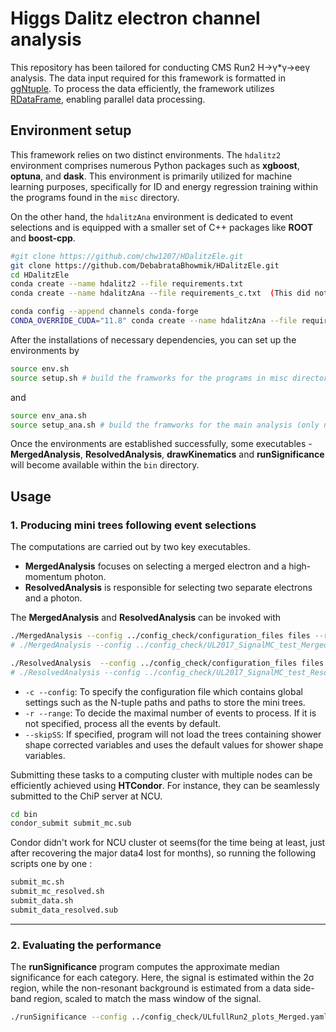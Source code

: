 # Higgs Dalitz electron channel analysis

This repository has been tailored for conducting CMS Run2 H→γ*γ→eeγ analysis. The data input required for this framework is formatted in [ggNtuple](https://github.com/cmkuo/ggAnalysis/tree/106X). To process the data efficiently, the framework utilizes [RDataFrame](https://root.cern/doc/master/classROOT_1_1RDataFrame.html), enabling parallel data processing.

## Environment setup
This framework relies on two distinct environments. The `hdalitz2` environment comprises numerous Python packages such as **xgboost**, **optuna**, and **dask**. This environment is primarily utilized for machine learning purposes, specifically for ID and energy regression training within the programs found in the `misc` directory. 

On the other hand, the `hdalitzAna` environment is dedicated to event selections and is equipped with a smaller set of C++ packages like **ROOT** and **boost-cpp**.

```bash
#git clone https://github.com/chw1207/HDalitzEle.git
git clone https://github.com/DebabrataBhowmik/HDalitzEle.git
cd HDalitzEle
conda create --name hdalitz2 --file requirements.txt
conda create --name hdalitzAna --file requirements_c.txt  (This did not work, instead following two lines were needed)

conda config --append channels conda-forge
CONDA_OVERRIDE_CUDA="11.8" conda create --name hdalitzAna --file requirements_c.txt
```

After the installations of necessary dependencies, you can set up the environments by 
```bash
source env.sh
source setup.sh # build the framworks for the programs in misc directory (only need once)
```
and
```bash
source env_ana.sh
source setup_ana.sh # build the framworks for the main analysis (only need once)
```

Once the environments are established successfully, some executables - **MergedAnalysis**, **ResolvedAnalysis**, **drawKinematics** and **runSignificance** will become available within the  `bin` directory.

## Usage
### 1. Producing mini trees following event selections
The computations are carried out by two key executables.
- **MergedAnalysis** focuses on selecting a merged electron and a high-momentum photon.
- **ResolvedAnalysis** is responsible for selecting two separate electrons and a photon.

The **MergedAnalysis** and **ResolvedAnalysis** can be invoked with
```bash
./MergedAnalysis --config ../config_check/configuration_files files --range number [--skipSS]
# ./MergedAnalysis --config ../config_check/UL2017_SignalMC_test_Merged.yaml --skipSS

./ResolvedAnalysis  --config ../config_check/configuration_files files --range number 
# ./ResolvedAnalysis --config ../config_check/UL2017_SignalMC_test_Resolved.yaml
```
- `-c --config`: To specify the configuration file which contains global settings such as the N-tuple paths and paths to store the mini trees.
- `-r --range`: To decide the maximal number of events to process. If it is not specified, process all the events by default.
- `--skipSS`: If specified, program will not load the trees containing shower shape corrected variables and uses the default values for shower shape variables.

Submitting these tasks to a computing cluster with multiple nodes can be efficiently achieved using **HTCondor**. For instance, they can be seamlessly submitted to the ChiP server at NCU. 
```bash
cd bin
condor_submit submit_mc.sub 
```
Condor didn't work for NCU cluster ot seems(for the time being at least, just after recovering the major data4 lost for months), so running the following scripts one by one :
```bash
submit_mc.sh
submit_mc_resolved.sh
submit_data.sh
submit_data_resolved.sub
```

----
### 2. Evaluating the performance
The **runSignificance** program computes the approximate median significance for each category. Here, the signal is estimated within the 2σ region, while the non-resonant background is estimated from a data side-band region, scaled to match the mass window of the signal.
```bash
./runSignificance --config ../config_check/ULfullRun2_plots_Merged.yaml
```

